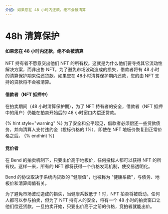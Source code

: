 ```yaml
---
介绍: 如果您在 48 小时内还款，绝不会被清算
---
```


# 48h 清算保护

#### **如果您在 48 小时内还款，绝不会被清算**

NFT 持有者不愿意交出他们 NFT 的所有权。这就是为什么他们要寻找其它流动性解决方案，而非出售 NFT。为了避免市场波动造成的损失，借款者将有 48 小时的清算保护期来偿还贷款。如果您在 48小时清算保护期内还款，您的由 NFT 支持的贷款将不会被清算。

#### 借款者（NFT 抵押中）

在拍卖期间（48 小时清算保护期），为了 NFT 持有者的安全，借款者（NFT 抵押中的用户）仍能在拍卖开始后的 48 小时窗口内偿还贷款。

{% hint style="warning" %}
为了安全和公平起见，借款者必须偿还一些贷款债务，并向清算人支付违约金（投标价格的 1%），即使在 NFT 地板价恢复到正常价格之后。
{% endhint %}

#### 竞价者&#x20;

在 Bend 的拍卖机制下，只要出价高于地板价，任何投标人都可以获得 NFT 的所有权。这样一来，所有的 NFT 都将获得一个价格发现机制，使交易透明化。

Bend 的协议取决于系统内贷款的 "健康值"，也被称为 "健康系数"，与债务、地板价和清算阈值有关。

为了避免市场波动造成的损失，当健康系数低于 1 时，NFT 拍卖将被启动。任何人都可以参与拍卖，但为了 NFT 持有人的安全，将有一个 48 小时的拍卖窗口让他们偿还贷款。一旦拍卖开始，只要出价高于之前的价格，竞拍者就能出价。
